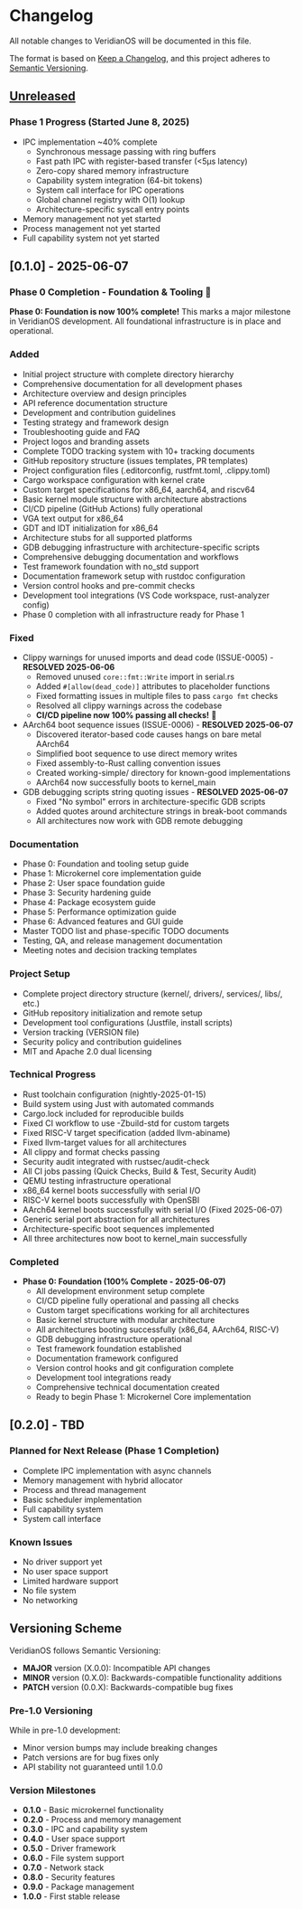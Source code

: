 # Changelog

All notable changes to VeridianOS will be documented in this file.

The format is based on [Keep a Changelog](https://keepachangelog.com/en/1.0.0/),
and this project adheres to [Semantic Versioning](https://semver.org/spec/v2.0.0.html).

## [Unreleased]

### Phase 1 Progress (Started June 8, 2025)
- IPC implementation ~40% complete
  - Synchronous message passing with ring buffers
  - Fast path IPC with register-based transfer (<5μs latency)
  - Zero-copy shared memory infrastructure
  - Capability system integration (64-bit tokens)
  - System call interface for IPC operations
  - Global channel registry with O(1) lookup
  - Architecture-specific syscall entry points
- Memory management not yet started
- Process management not yet started
- Full capability system not yet started

## [0.1.0] - 2025-06-07

### Phase 0 Completion - Foundation & Tooling 🎉
**Phase 0: Foundation is now 100% complete!** This marks a major milestone in VeridianOS development. All foundational infrastructure is in place and operational.

### Added
- Initial project structure with complete directory hierarchy
- Comprehensive documentation for all development phases
- Architecture overview and design principles
- API reference documentation structure
- Development and contribution guidelines
- Testing strategy and framework design
- Troubleshooting guide and FAQ
- Project logos and branding assets
- Complete TODO tracking system with 10+ tracking documents
- GitHub repository structure (issues templates, PR templates)
- Project configuration files (.editorconfig, rustfmt.toml, .clippy.toml)
- Cargo workspace configuration with kernel crate
- Custom target specifications for x86_64, aarch64, and riscv64
- Basic kernel module structure with architecture abstractions
- CI/CD pipeline (GitHub Actions) fully operational
- VGA text output for x86_64
- GDT and IDT initialization for x86_64
- Architecture stubs for all supported platforms
- GDB debugging infrastructure with architecture-specific scripts
- Comprehensive debugging documentation and workflows
- Test framework foundation with no_std support
- Documentation framework setup with rustdoc configuration
- Version control hooks and pre-commit checks
- Development tool integrations (VS Code workspace, rust-analyzer config)
- Phase 0 completion with all infrastructure ready for Phase 1

### Fixed
- Clippy warnings for unused imports and dead code (ISSUE-0005) - **RESOLVED 2025-06-06**
  - Removed unused `core::fmt::Write` import in serial.rs
  - Added `#[allow(dead_code)]` attributes to placeholder functions
  - Fixed formatting issues in multiple files to pass `cargo fmt` checks
  - Resolved all clippy warnings across the codebase
  - **CI/CD pipeline now 100% passing all checks!** 🎉
- AArch64 boot sequence issues (ISSUE-0006) - **RESOLVED 2025-06-07**
  - Discovered iterator-based code causes hangs on bare metal AArch64
  - Simplified boot sequence to use direct memory writes
  - Fixed assembly-to-Rust calling convention issues
  - Created working-simple/ directory for known-good implementations
  - AArch64 now successfully boots to kernel_main
- GDB debugging scripts string quoting issues - **RESOLVED 2025-06-07**
  - Fixed "No symbol" errors in architecture-specific GDB scripts
  - Added quotes around architecture strings in break-boot commands
  - All architectures now work with GDB remote debugging

### Documentation
- Phase 0: Foundation and tooling setup guide
- Phase 1: Microkernel core implementation guide
- Phase 2: User space foundation guide
- Phase 3: Security hardening guide
- Phase 4: Package ecosystem guide
- Phase 5: Performance optimization guide
- Phase 6: Advanced features and GUI guide
- Master TODO list and phase-specific TODO documents
- Testing, QA, and release management documentation
- Meeting notes and decision tracking templates

### Project Setup
- Complete project directory structure (kernel/, drivers/, services/, libs/, etc.)
- GitHub repository initialization and remote setup
- Development tool configurations (Justfile, install scripts)
- Version tracking (VERSION file)
- Security policy and contribution guidelines
- MIT and Apache 2.0 dual licensing

### Technical Progress
- Rust toolchain configuration (nightly-2025-01-15)
- Build system using Just with automated commands
- Cargo.lock included for reproducible builds
- Fixed CI workflow to use -Zbuild-std for custom targets
- Fixed RISC-V target specification (added llvm-abiname)
- Fixed llvm-target values for all architectures
- All clippy and format checks passing
- Security audit integrated with rustsec/audit-check
- All CI jobs passing (Quick Checks, Build & Test, Security Audit)
- QEMU testing infrastructure operational
- x86_64 kernel boots successfully with serial I/O
- RISC-V kernel boots successfully with OpenSBI
- AArch64 kernel boots successfully with serial I/O (Fixed 2025-06-07)
- Generic serial port abstraction for all architectures
- Architecture-specific boot sequences implemented
- All three architectures now boot to kernel_main successfully

### Completed
- **Phase 0: Foundation (100% Complete - 2025-06-07)**
  - All development environment setup complete
  - CI/CD pipeline fully operational and passing all checks
  - Custom target specifications working for all architectures
  - Basic kernel structure with modular architecture
  - All architectures booting successfully (x86_64, AArch64, RISC-V)
  - GDB debugging infrastructure operational
  - Test framework foundation established
  - Documentation framework configured
  - Version control hooks and git configuration complete
  - Development tool integrations ready
  - Comprehensive technical documentation created
  - Ready to begin Phase 1: Microkernel Core implementation

## [0.2.0] - TBD

### Planned for Next Release (Phase 1 Completion)
- Complete IPC implementation with async channels
- Memory management with hybrid allocator
- Process and thread management
- Basic scheduler implementation
- Full capability system
- System call interface

### Known Issues
- No driver support yet
- No user space support
- Limited hardware support
- No file system
- No networking

## Versioning Scheme

VeridianOS follows Semantic Versioning:

- **MAJOR** version (X.0.0): Incompatible API changes
- **MINOR** version (0.X.0): Backwards-compatible functionality additions  
- **PATCH** version (0.0.X): Backwards-compatible bug fixes

### Pre-1.0 Versioning

While in pre-1.0 development:
- Minor version bumps may include breaking changes
- Patch versions are for bug fixes only
- API stability not guaranteed until 1.0.0

### Version Milestones

- **0.1.0** - Basic microkernel functionality
- **0.2.0** - Process and memory management
- **0.3.0** - IPC and capability system
- **0.4.0** - User space support
- **0.5.0** - Driver framework
- **0.6.0** - File system support
- **0.7.0** - Network stack
- **0.8.0** - Security features
- **0.9.0** - Package management
- **1.0.0** - First stable release

[Unreleased]: https://github.com/doublegate/VeridianOS/compare/main...HEAD